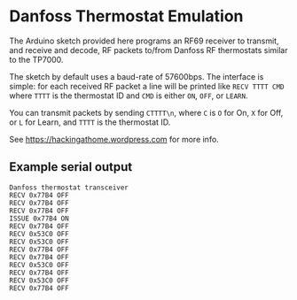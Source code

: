 # Danfoss Thermostat Emulation

The Arduino sketch provided here programs an RF69 receiver to transmit, and
receive and decode, RF packets to/from Danfoss RF thermostats similar to the
TP7000.

The sketch by default uses a baud-rate of 57600bps.  The interface is simple:
for each received RF packet a line will be printed like `RECV TTTT CMD` where
`TTTT` is the thermostat ID and `CMD` is either `ON`, `OFF`, or `LEARN`.

You can transmit packets by sending `CTTTT\n`, where `C` is `O` for On, `X` for
Off, or `L` for Learn, and `TTTT` is the thermostat ID.

See https://hackingathome.wordpress.com for more info.

## Example serial output

```
Danfoss thermostat transceiver
RECV 0x77B4 OFF
RECV 0x77B4 OFF
RECV 0x77B4 OFF
ISSUE 0x77B4 ON
RECV 0x77B4 OFF
RECV 0x53C0 OFF
RECV 0x53C0 OFF
RECV 0x77B4 OFF
RECV 0x77B4 OFF
RECV 0x53C0 OFF
RECV 0x77B4 OFF
RECV 0x53C0 OFF
RECV 0x77B4 OFF
```
